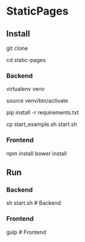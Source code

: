 # StaticPages

## Install
git clone

cd static-pages

### Backend
virtualenv venv

source venv/bin/activate

pip install -r requirements.txt

cp start_example.sh start.sh

### Frontend
npm install
bower install

## Run

### Backend
sh start.sh # Backend

### Frontend
gulp # Frontend